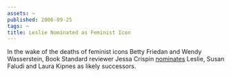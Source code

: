 ```yaml
---
assets: ~
published: 2006-09-25
tags: ~
title: Leslie Nominated as Feminist Icon
---
```

In the wake of the deaths of feminist icons Betty Friedan and Wendy Wasserstein, Book Standard reviewer Jessa Crispin [nominates](http://www.thebookstandard.com/bookstandard/community/commentary_display.jsp?vnu_content_id=1001993933) Leslie, Susan Faludi and Laura Kipnes as likely successors.